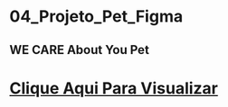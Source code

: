 # 04_Projeto_Pet_Figma

<h2>WE CARE About You Pet</h2>
<h1><a href="https://edgarsousa21.github.io/04_Projeto_Pet_Figma/">Clique Aqui Para Visualizar</a></h1>
